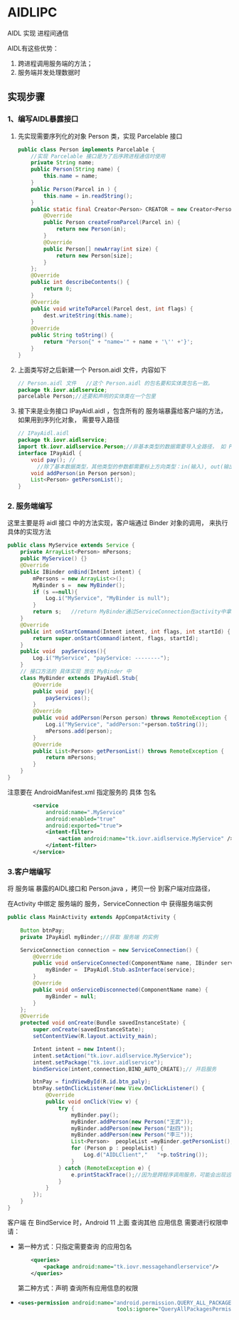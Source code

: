 # AIDLIPC
AIDL 实现 进程间通信



AIDL有这些优势：

1. 跨进程调用服务端的方法；
2. 服务端并发处理数据时



## 实现步骤

### 1、编写AIDL暴露接口

1. 先实现需要序列化的对象 Person 类，实现 Parcelable 接口

   ```java
   public class Person implements Parcelable {
       //实现 Parcelable 接⼝是为了后序跨进程通信时使⽤
       private String name;
       public Person(String name) {
           this.name = name;
       }
       public Person(Parcel in ) {
           this.name = in.readString();
       }
       public static final Creator<Person> CREATOR = new Creator<Person>() {
           @Override
           public Person createFromParcel(Parcel in) {
               return new Person(in);
           }
           @Override
           public Person[] newArray(int size) {
               return new Person[size];
           }
       };
       @Override
       public int describeContents() {
           return 0;
       }
       @Override
       public void writeToParcel(Parcel dest, int flags) {
           dest.writeString(this.name);
       }
       @Override
       public String toString() {
           return "Person{" + "name='" + name + '\'' +'}';
       }
   }
   ```
   
2. 上面类写好之后新建一个 Person.aidl 文件，内容如下

   ```java
   // Person.aidl 文件   //这个 Person.aidl 的包名要和实体类包名⼀致。
   package tk.iovr.aidlservice;
   parcelable Person;//还要和声明的实体类在⼀个包⾥
   ```

3. 接下来是业务接口 IPayAidl.aidl ，包含所有的 服务端暴露给客户端的方法，如果用到序列化对象， 需要导入路径

      ```java
      // IPayAidl.aidl
      package tk.iovr.aidlservice;
      import tk.iovr.aidlservice.Person;//⾮基本类型的数据需要导⼊全路径， 如 Person 类
      interface IPayAidl {
          void pay(); //
      		//除了基本数据类型，其他类型的参数都需要标上⽅向类型：in(输⼊), out(输出), inout(输⼊输出)
          void addPerson(in Person person);
          List<Person> getPersonList();
      }
      ```
      
### 2. 服务端编写

这里主要是将 aidl 接口 中的方法实现，客户端通过 Binder 对象的调用， 来执行具体的实现方法

```java
public class MyService extends Service {
    private ArrayList<Person> mPersons;
    public MyService() {}
    @Override
    public IBinder onBind(Intent intent) {
        mPersons = new ArrayList<>();
        MyBinder s =  new MyBinder();
        if (s ==null){
            Log.i("MyService", "MyBinder is null");
        }
        return s;   //return MyBinder通过ServiceConnection在activity中拿到MyBinder
    }
    @Override
    public int onStartCommand(Intent intent, int flags, int startId) {
        return super.onStartCommand(intent, flags, startId);
    }
    public void  payServices(){
        Log.i("MyService", "payService: --------");
    }
    // 接口方法的 具体实现 放在 MyBinder 中
    class MyBinder extends IPayAidl.Stub{
        @Override
        public void  pay(){
            payServices();
        }
        @Override
        public void addPerson(Person person) throws RemoteException {
            Log.i("MyService", "addPerson:"+person.toString());
            mPersons.add(person);
        }
        @Override
        public List<Person> getPersonList() throws RemoteException {
            return mPersons;
        }
    }
}
```

注意要在 AndroidManifest.xml 指定服务的 具体 包名

```xml
        <service
            android:name=".MyService"
            android:enabled="true"
            android:exported="true">
            <intent-filter>
                <action android:name="tk.iovr.aidlservice.MyService" />
            </intent-filter>
        </service>
```

### 3.客户端编写

将 服务端 暴露的AIDL接口和 Person.java ，拷贝一份 到客户端对应路径，

在Activity 中绑定 服务端的 服务，ServiceConnection   中 获得服务端实例

```java
public class MainActivity extends AppCompatActivity {
  
    Button btnPay;
    private IPayAidl myBinder;//获取 服务端 的实例

    ServiceConnection connection = new ServiceConnection() {
        @Override
        public void onServiceConnected(ComponentName name, IBinder service) {
            myBinder =  IPayAidl.Stub.asInterface(service);
        }
        @Override
        public void onServiceDisconnected(ComponentName name) {
            myBinder = null;
        }
    };
    @Override
    protected void onCreate(Bundle savedInstanceState) {
        super.onCreate(savedInstanceState);
        setContentView(R.layout.activity_main);

        Intent intent = new Intent();
        intent.setAction("tk.iovr.aidlservice.MyService");
        intent.setPackage("tk.iovr.aidlservice");
        bindService(intent,connection,BIND_AUTO_CREATE);// 开启服务

        btnPay = findViewById(R.id.btn_paly);
        btnPay.setOnClickListener(new View.OnClickListener() {
            @Override
            public void onClick(View v) {
                try {
                    myBinder.pay();
                    myBinder.addPerson(new Person("王武"));
                    myBinder.addPerson(new Person("赵四"));
                    myBinder.addPerson(new Person("李三"));
                    List<Person>  peopleList =myBinder.getPersonList();
                    for (Person p : peopleList) {
                        Log.d("AIDLClient","   "+p.toString());
                    }
                } catch (RemoteException e) {
                    e.printStackTrace();//因为是跨程序调用服务，可能会出现远程异常
                }
            }
        });
    }
}
```

客户端 在  BindService 时，Android 11 上面 查询其他 应用信息 需要进行权限申请：

- 第一种方式：只指定需要查询 的应用包名

  ```xml
      <queries>
          <package android:name="tk.iovr.messagehandlerservice"/>
      </queries>
  ```

  第二种方式：声明 查询所有应用信息的权限

- ```xml
  <uses-permission android:name="android.permission.QUERY_ALL_PACKAGES"
  								 tools:ignore="QueryAllPackagesPermission" />
  ```

  
